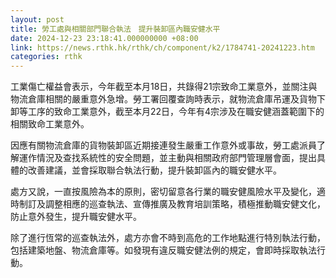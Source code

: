```yaml
---
layout: post
title: 勞工處與相關部門聯合執法　提升裝卸區內職安健水平
date: 2024-12-23 23:18:41.000000000 +08:00
link: https://news.rthk.hk/rthk/ch/component/k2/1784741-20241223.htm
categories: rthk
---
```


工業傷亡權益會表示，今年截至本月18日，共錄得21宗致命工業意外，並關注與物流倉庫相關的嚴重意外急增。勞工署回覆查詢時表示，就物流倉庫吊運及貨物下卸等工序的致命工業意外，截至本月22日，今年有4宗涉及在職安健涵蓋範圍下的相關致命工業意外。

因應有關物流倉庫的貨物裝卸區近期接連發生嚴重工作意外或事故，勞工處派員了解運作情況及查找系統性的安全問題，並主動與相關政府部門管理層會面，提出具體的改善建議，並會採取聯合執法行動，提升裝卸區內的職安健水平。

處方又說，一直按風險為本的原則，密切留意各行業的職安健風險水平及變化，適時制訂及調整相應的巡查執法、宣傳推廣及教育培訓策略，積極推動職安健文化，防止意外發生，提升職安健水平。

除了進行恆常的巡查執法外，處方亦會不時到高危的工作地點進行特別執法行動，包括建築地盤、物流倉庫等。如發現有違反職安健法例的規定，會即時採取執法行動。
